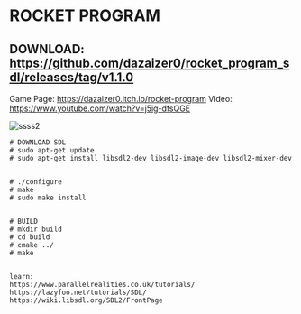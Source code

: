 # ROCKET PROGRAM
## DOWNLOAD: https://github.com/dazaizer0/rocket_program_sdl/releases/tag/v1.1.0
Game Page: https://dazaizer0.itch.io/rocket-program
Video: https://www.youtube.com/watch?v=j5ig-dfsQGE

![ssss2](https://github.com/user-attachments/assets/2c72949d-5e57-4311-8273-ef2f5e2d2822)

    # DOWNLOAD SDL
    # sudo apt-get update
    # sudo apt-get install libsdl2-dev libsdl2-image-dev libsdl2-mixer-dev


    # ./configure
    # make
    # sudo make install


    # BUILD
    # mkdir build
    # cd build
    # cmake ../
    # make


    learn: 
    https://www.parallelrealities.co.uk/tutorials/
    https://lazyfoo.net/tutorials/SDL/
    https://wiki.libsdl.org/SDL2/FrontPage
